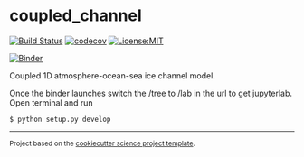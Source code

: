 coupled_channel
==============================
[![Build Status](https://travis-ci.com/AleksiNummelin/coupled_channel.svg?branch=master)](https://travis-ci.com/AleksiNummelin/coupled_channel)
[![codecov](https://codecov.io/gh/AleksiNummelin/coupled_channel/branch/master/graph/badge.svg)](https://codecov.io/gh/AleksiNummelin/coupled_channel)
[![License:MIT](https://img.shields.io/badge/License-MIT-lightgray.svg?style=flt-square)](https://opensource.org/licenses/MIT)

[![Binder](https://mybinder.org/badge_logo.svg)](https://mybinder.org/v2/gh/AleksiNummelin/coupled_channel/HEAD)

Coupled 1D atmosphere-ocean-sea ice channel model.

Once the binder launches switch the /tree to /lab in the url to get jupyterlab. Open terminal and run

```
$ python setup.py develop
```

--------

<p><small>Project based on the <a target="_blank" href="https://github.com/jbusecke/cookiecutter-science-project">cookiecutter science project template</a>.</small></p>